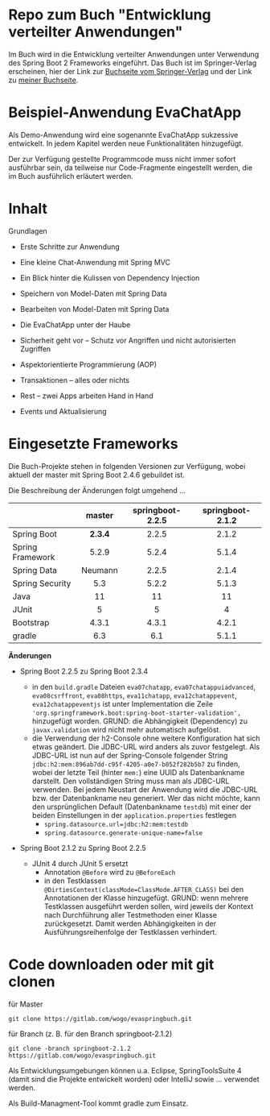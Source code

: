 # Repo zum Buch "Entwicklung verteilter Anwendungen"
Im Buch wird in die Entwicklung verteilter Anwendungen unter Verwendung des Spring Boot 2 Frameworks eingeführt. 
Das Buch ist im Springer-Verlag erscheinen, hier der Link zur [Buchseite vom Springer-Verlag](https://www.springer.com/de/book/9783658268138)
und der Link zu [meiner Buchseite](https://evaspringbuch.de).

# Beispiel-Anwendung EvaChatApp
Als Demo-Anwendung wird eine sogenannte EvaChatApp sukzessive entwickelt. In jedem Kapitel werden neue Funktionalitäten hinzugefügt.

Der zur Verfügung gestellte Programmcode muss nicht immer sofort ausführbar sein, da teilweise nur Code-Fragmente eingestellt werden, die im Buch ausführlich erläutert werden. 

# Inhalt
Grundlagen

* Erste Schritte zur Anwendung

* Eine kleine Chat-Anwendung mit Spring MVC

* Ein Blick hinter die Kulissen von Dependency Injection

* Speichern von Model-Daten mit Spring Data

* Bearbeiten von Model-Daten mit Spring Data

* Die EvaChatApp unter der Haube

* Sicherheit geht vor – Schutz vor Angriffen und nicht autorisierten Zugriffen

* Aspektorientierte Programmierung (AOP)

* Transaktionen – alles oder nichts

* Rest – zwei Apps arbeiten Hand in Hand

* Events und Aktualisierung

# Eingesetzte Frameworks
Die Buch-Projekte stehen in folgenden Versionen zur Verfügung, wobei aktuell der master mit Spring Boot 2.4.6 gebuildet ist.

Die Beschreibung der Änderungen folgt umgehend ...

|  | **master** | **springboot-2.2.5** | **springboot-2.1.2** |
| --- | :---: | :---: | :---: |
| Spring Boot | **2.3.4** | 2.2.5 | 2.1.2 |
| Spring Framework | 5.2.9  | 5.2.4  | 5.1.4 |
| Spring Data | Neumann | 2.2.5 | 2.1.4 |
| Spring Security | 5.3 | 5.2.2 | 5.1.3 |
| Java | 11 | 11 | 11 |
| JUnit | 5 | 5 | 4 |
| Bootstrap | 4.3.1 | 4.3.1 | 4.2.1 |
| gradle | 6.3 | 6.1 | 5.1.1 |

**Änderungen**

* Spring Boot 2.2.5 zu Spring Boot 2.3.4
    * in den `build.gradle` Dateien `eva07chatapp`, `eva07chatappuiadvanced`, `eva08csrffront`, `eva08https`, `eva11chatapp`,  `eva12chatappevent`, `eva12chatappeventjs` ist unter Implementation die Zeile
          `'org.springframework.boot:spring-boot-starter-validation',`
  hinzugefügt worden. GRUND: die Abhängigkeit (Dependency) zu `javax.validation` wird nicht mehr automatisch aufgelöst. 
    * die Verwendung der h2-Console ohne weitere Konfiguration hat sich etwas geändert. Die JDBC-URL wird anders als zuvor festgelegt. Als JDBC-URL ist nun auf der Spring-Console folgender String  `jdbc:h2:mem:896ab7dd-c95f-4205-a0e7-b052f282b5b7` zu finden, wobei der letzte Teil (hinter `mem:`) eine UUID als Datenbankname darstellt. Den vollständigen String muss man als JDBC-URL verwenden. Bei jedem Neustart der Anwendung wird die JDBC-URL bzw. der Datenbankname neu generiert. Wer das nicht möchte, kann den ursprünglichen Default (Datenbankname `testdb`) mit einer der beiden Einstellungen in der `application.properties` festlegen
        * `spring.datasource.url=jdbc:h2:mem:testdb`
        * `spring.datasource.generate-unique-name=false`

* Spring Boot 2.1.2 zu Spring Boot 2.2.5
    * JUnit 4 durch JUnit 5 ersetzt
        * Annotation `@Before` wird zu `@BeforeEach`
        * in den Testklassen `@DirtiesContext(classMode=ClassMode.AFTER_CLASS)` bei den Annotationen der Klasse hinzugefügt. GRUND: wenn mehrere Testklassen ausgeführt werden sollen, 
        wird jeweils der Kontext nach Durchführung aller Testmethoden einer Klasse zurückgesetzt. Damit werden Abhängigkeiten in der Ausführungsreihenfolge der Testklassen verhindert.

# Code downloaden oder mit git clonen

für Master

    git clone https://gitlab.com/wogo/evaspringbuch.git

für Branch (z. B. für den Branch springboot-2.1.2)

    git clone -branch springboot-2.1.2 https://gitlab.com/wogo/evaspringbuch.git

Als Entwicklungsumgebungen können u.a. Eclipse, SpringToolsSuite 4 (damit sind die Projekte entwickelt worden) oder IntelliJ sowie ... verwendet werden.  

Als Build-Managment-Tool kommt gradle zum Einsatz.
